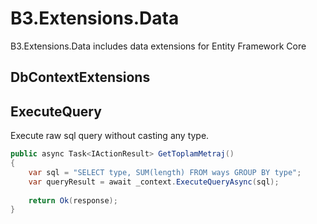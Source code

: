 # B3.Extensions.Data
B3.Extensions.Data includes data extensions for Entity Framework Core
## DbContextExtensions

## ExecuteQuery

Execute raw sql query without casting any type.
```csharp
public async Task<IActionResult> GetToplamMetraj()
{
	var sql = "SELECT type, SUM(length) FROM ways GROUP BY type";
	var queryResult = await _context.ExecuteQueryAsync(sql);
            
    return Ok(response);
}
```